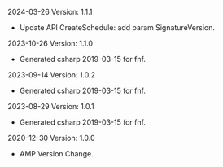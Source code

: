 2024-03-26 Version: 1.1.1
- Update API CreateSchedule: add param SignatureVersion.


2023-10-26 Version: 1.1.0
- Generated csharp 2019-03-15 for fnf.

2023-09-14 Version: 1.0.2
- Generated csharp 2019-03-15 for fnf.

2023-08-29 Version: 1.0.1
- Generated csharp 2019-03-15 for fnf.

2020-12-30 Version: 1.0.0
- AMP Version Change.

